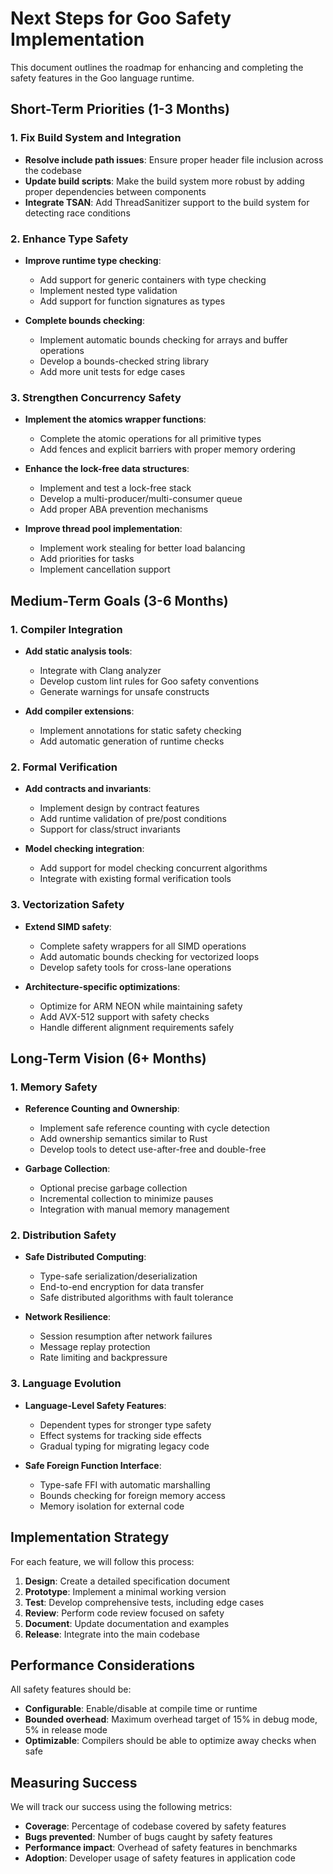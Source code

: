 # Next Steps for Goo Safety Implementation

This document outlines the roadmap for enhancing and completing the safety features in the Goo language runtime.

## Short-Term Priorities (1-3 Months)

### 1. Fix Build System and Integration

- **Resolve include path issues**: Ensure proper header file inclusion across the codebase
- **Update build scripts**: Make the build system more robust by adding proper dependencies between components
- **Integrate TSAN**: Add ThreadSanitizer support to the build system for detecting race conditions

### 2. Enhance Type Safety

- **Improve runtime type checking**:
  - Add support for generic containers with type checking
  - Implement nested type validation
  - Add support for function signatures as types

- **Complete bounds checking**:
  - Implement automatic bounds checking for arrays and buffer operations
  - Develop a bounds-checked string library
  - Add more unit tests for edge cases

### 3. Strengthen Concurrency Safety

- **Implement the atomics wrapper functions**:
  - Complete the atomic operations for all primitive types
  - Add fences and explicit barriers with proper memory ordering

- **Enhance the lock-free data structures**:
  - Implement and test a lock-free stack
  - Develop a multi-producer/multi-consumer queue
  - Add proper ABA prevention mechanisms

- **Improve thread pool implementation**:
  - Implement work stealing for better load balancing
  - Add priorities for tasks
  - Implement cancellation support

## Medium-Term Goals (3-6 Months)

### 1. Compiler Integration

- **Add static analysis tools**:
  - Integrate with Clang analyzer
  - Develop custom lint rules for Goo safety conventions
  - Generate warnings for unsafe constructs

- **Add compiler extensions**:
  - Implement annotations for static safety checking
  - Add automatic generation of runtime checks

### 2. Formal Verification

- **Add contracts and invariants**:
  - Implement design by contract features
  - Add runtime validation of pre/post conditions
  - Support for class/struct invariants

- **Model checking integration**:
  - Add support for model checking concurrent algorithms
  - Integrate with existing formal verification tools

### 3. Vectorization Safety

- **Extend SIMD safety**:
  - Complete safety wrappers for all SIMD operations
  - Add automatic bounds checking for vectorized loops
  - Develop safety tools for cross-lane operations

- **Architecture-specific optimizations**:
  - Optimize for ARM NEON while maintaining safety
  - Add AVX-512 support with safety checks
  - Handle different alignment requirements safely

## Long-Term Vision (6+ Months)

### 1. Memory Safety

- **Reference Counting and Ownership**:
  - Implement safe reference counting with cycle detection
  - Add ownership semantics similar to Rust
  - Develop tools to detect use-after-free and double-free

- **Garbage Collection**:
  - Optional precise garbage collection
  - Incremental collection to minimize pauses
  - Integration with manual memory management

### 2. Distribution Safety

- **Safe Distributed Computing**:
  - Type-safe serialization/deserialization
  - End-to-end encryption for data transfer
  - Safe distributed algorithms with fault tolerance

- **Network Resilience**:
  - Session resumption after network failures
  - Message replay protection
  - Rate limiting and backpressure

### 3. Language Evolution

- **Language-Level Safety Features**:
  - Dependent types for stronger type safety
  - Effect systems for tracking side effects
  - Gradual typing for migrating legacy code

- **Safe Foreign Function Interface**:
  - Type-safe FFI with automatic marshalling
  - Bounds checking for foreign memory access
  - Memory isolation for external code

## Implementation Strategy

For each feature, we will follow this process:

1. **Design**: Create a detailed specification document
2. **Prototype**: Implement a minimal working version
3. **Test**: Develop comprehensive tests, including edge cases
4. **Review**: Perform code review focused on safety
5. **Document**: Update documentation and examples
6. **Release**: Integrate into the main codebase

## Performance Considerations

All safety features should be:

- **Configurable**: Enable/disable at compile time or runtime
- **Bounded overhead**: Maximum overhead target of 15% in debug mode, 5% in release mode
- **Optimizable**: Compilers should be able to optimize away checks when safe

## Measuring Success

We will track our success using the following metrics:

- **Coverage**: Percentage of codebase covered by safety features
- **Bugs prevented**: Number of bugs caught by safety features
- **Performance impact**: Overhead of safety features in benchmarks
- **Adoption**: Developer usage of safety features in application code 